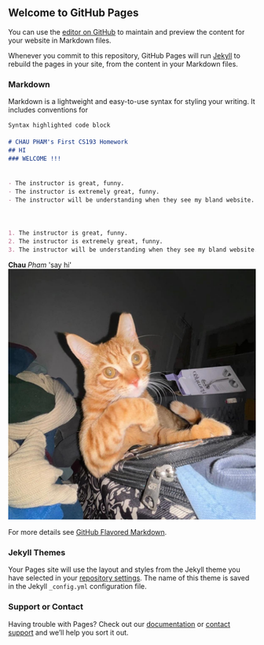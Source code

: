 ## Welcome to GitHub Pages

You can use the [editor on GitHub](https://github.com/kalutes/CS193_Fall18_Lab1/edit/master/index.md) to maintain and preview the content for your website in Markdown files.

Whenever you commit to this repository, GitHub Pages will run [Jekyll](https://jekyllrb.com/) to rebuild the pages in your site, from the content in your Markdown files.

### Markdown

Markdown is a lightweight and easy-to-use syntax for styling your writing. It includes conventions for

```markdown
Syntax highlighted code block

# CHAU PHAM's First CS193 Homework
## HI
### WELCOME !!!


- The instructor is great, funny.
- The instructor is extremely great, funny.
- The instructor will be understanding when they see my bland website.



1. The instructor is great, funny.
2. The instructor is extremely great, funny.
3. The instructor will be understanding when they see my bland website.

```
**Chau** _Pham_ 'say hi'
![Gangster cat](https://github.com/Purdue-CS193/homework-0-brumbrum108/blob/4df5c60465a0e15e567ef973b9de63721feb9d69/gangcat.jpeg)


For more details see [GitHub Flavored Markdown](https://guides.github.com/features/mastering-markdown/).

### Jekyll Themes

Your Pages site will use the layout and styles from the Jekyll theme you have selected in your [repository settings](https://github.com/kalutes/CS193_Fall18_Lab1/settings). The name of this theme is saved in the Jekyll `_config.yml` configuration file.

### Support or Contact

Having trouble with Pages? Check out our [documentation](https://help.github.com/categories/github-pages-basics/) or [contact support](https://github.com/contact) and we’ll help you sort it out.

